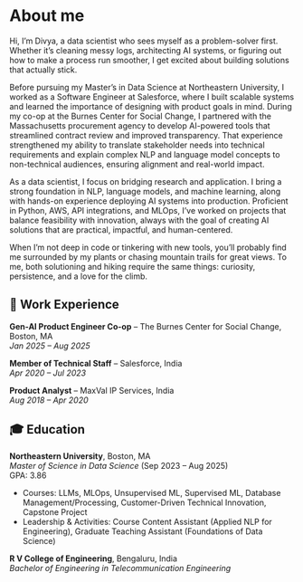 # About me
Hi, I’m Divya, a data scientist who sees myself as a problem-solver first. Whether it’s cleaning messy logs, architecting AI systems, or figuring out how to make a process run smoother, I get excited about building solutions that actually stick.

Before pursuing my Master’s in Data Science at Northeastern University, I worked as a Software Engineer at Salesforce, where I built scalable systems and learned the importance of designing with product goals in mind. During my co-op at the Burnes Center for Social Change, I partnered with the Massachusetts procurement agency to develop AI-powered tools that streamlined contract review and improved transparency. That experience strengthened my ability to translate stakeholder needs into technical requirements and explain complex NLP and language model concepts to non-technical audiences, ensuring alignment and real-world impact.

As a data scientist, I focus on bridging research and application. I bring a strong foundation in NLP, language models, and machine learning, along with hands-on experience deploying AI systems into production. Proficient in Python, AWS, API integrations, and MLOps, I’ve worked on projects that balance feasibility with innovation, always with the goal of creating AI solutions that are practical, impactful, and human-centered.

When I’m not deep in code or tinkering with new tools, you’ll probably find me surrounded by my plants or chasing mountain trails for great views. To me, both solutioning and hiking require the same things: curiosity, persistence, and a love for the climb.

## 💼 Work Experience  

**Gen-AI Product Engineer Co-op** – The Burnes Center for Social Change, Boston, MA  
*Jan 2025 – Aug 2025*  

**Member of Technical Staff** – Salesforce, India  
*Apr 2020 – Jul 2023*  

**Product Analyst** – MaxVal IP Services, India  
*Aug 2018 – Apr 2020*  

## 🎓 Education  

**Northeastern University**, Boston, MA  
*Master of Science in Data Science* (Sep 2023 – Aug 2025)  
GPA: 3.86  
- Courses: LLMs, MLOps, Unsupervised ML, Supervised ML, Database Management/Processing, Customer-Driven Technical Innovation, Capstone     Project  
- Leadership & Activities: Course Content Assistant (Applied NLP for Engineering), Graduate Teaching Assistant (Foundations of Data Science)  

**R V College of Engineering**, Bengaluru, India  
*Bachelor of Engineering in Telecommunication Engineering*
